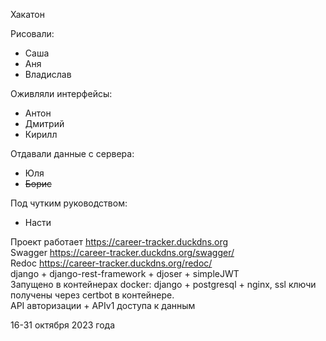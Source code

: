 Хакатон  

Рисовали:
- Саша
- Аня
- Владислав

Оживляли интерфейсы:
- Антон
- Дмитрий
- Кирилл

Отдавали данные с сервера:
- Юля
- ~~Борис~~

Под чутким руководством:
- Насти

Проект работает https://career-tracker.duckdns.org  
Swagger https://career-tracker.duckdns.org/swagger/  
Redoc https://career-tracker.duckdns.org/redoc/  
django + django-rest-framework + djoser + simpleJWT  
Запущено в контейнерах docker: django + postgresql + nginx, ssl ключи получены через certbot в контейнере.  
API авторизации + APIv1 доступа к данным  


16-31 октября 2023 года
